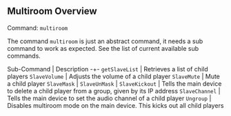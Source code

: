 ## Multiroom Overview

Command: `multiroom`

The command `multiroom` is just an abstract command, it needs a sub command to work as expected. See the list of current available sub commands.

Sub-Command | Description
-+-
`getSlaveList` | Retrieves a list of child players
`SlaveVolume` | Adjusts the volume of a child player
`SlaveMute` | Mute a child player
`SlaveMask` | 
`SlaveUnMask` | 
`SlaveKickout` | Tells the main device to delete a child player from a group, given by its IP address
`SlaveChannel` | Tells the main device to set the audio channel of a child player
`Ungroup` | Disables multiroom mode on the main device. This kicks out all child players
